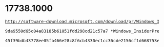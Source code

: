 # 17738.1000

<pre>
<a href="http://software-download.microsoft.com/download/pr/Windows_InsiderPreview_SDK_en-us_17738_1.iso">http://software-download.microsoft.com/download/pr/Windows_InsiderPreview_SDK_en-us_17738_1.iso</a>

9da9550d65c04a83185b61051fdd298cd21c57a7 *Windows_InsiderPreview_SDK_en-us_17738_1.iso

45f39bdb43778ee05fb466e28c8f6cb4330ec1cc36cde2156cf1d668753e6666 *Windows_InsiderPreview_SDK_en-us_17738_1.iso
</pre>
